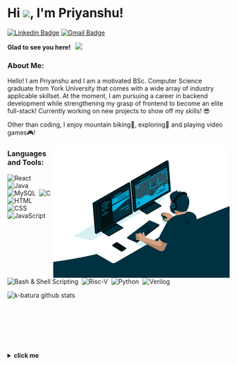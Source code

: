 # Hi <img src="https://media.giphy.com/media/hvRJCLFzcasrR4ia7z/giphy.gif" width="25px">, I'm Priyanshu!

[![Linkedin Badge](https://img.shields.io/badge/LinkedIn-0077B5?style=for-the-badge&logo=linkedin&logoColor=white)](https://www.linkedin.com/in/priyanshu-sanjay-patel/)
[![Gmail Badge](https://img.shields.io/badge/Gmail-D14836?style=for-the-badge&logo=gmail&logoColor=white)](mailto:priyanshu.sanjay.patel@gmail.com?subject=[GitHub-Feedback])



**Glad to see you here! &nbsp; ![](https://visitor-badge.glitch.me/badge?page_id=prisp09)**

### About Me:

Hello! I am Priyanshu and I am a motivated BSc. Computer Science graduate from York University that comes with a wide array of industry applicable skillset. At the moment, I am pursuing a career in backend development while strengthening my grasp of frontend to become an elite full-stack!
Currently working on new projects to show off my skills! 😎

Other than coding, I enjoy mountain biking🚵, exploring🌵 and playing video games🎮!

<img align="right" alt="GIF" src="./code.gif" width="400" />


### Languages and Tools:

![React](https://img.shields.io/badge/React-20232A?style=for-the-badge&logo=react&logoColor=61DAFB)&nbsp;
![Java](https://img.shields.io/badge/Java-ED8B00?style=for-the-badge&logo=OpenJDK&logoColor=white)&nbsp;
![MySQL](https://img.shields.io/badge/MySQL-3776AB?style=for-the-badge&logo=mysql&logoColor=white)&nbsp;
![C](https://img.shields.io/badge/C-00599C?style=for-the-badge&logo=c&logoColor=white)&nbsp;
![HTML](https://img.shields.io/badge/HTML-239120?style=for-the-badge&logo=html5&logoColor=white)&nbsp;
![CSS](https://img.shields.io/badge/CSS-239120?&style=for-the-badge&logo=css3&logoColor=white)&nbsp;
![JavaScript](https://img.shields.io/badge/JavaScript-323330?style=for-the-badge&logo=javascript&logoColor=F7DF1E)&nbsp;
![Bash & Shell Scripting](https://img.shields.io/badge/Shell_Script-121011?style=for-the-badge&logo=gnu-bash&logoColor=white)&nbsp;
![Risc-V](https://img.shields.io/badge/RISCV-3776AB?style=for-the-badge&logo=intel&logoColor=white&color=red)&nbsp;
![Python](https://img.shields.io/badge/Python-3776AB?style=for-the-badge&logo=python&logoColor=yellow&color=blue)&nbsp;
![Verilog](https://img.shields.io/badge/Verilog-3776AB?style=for-the-badge&logo=v&logoColor=white&color=purple)


<img align="left" src="https://github-readme-stats.vercel.app/api/top-langs/?username=prisp09&layout=compact" alt="k-batura github stats"/>


<br />
<br />
<br />
<br />
<br />
<br />
<br />
<br />

<details>
  <summary><b>click me</b></summary>
    
  <img align="left" src="./7veW.gif"/>

  ⬅️ The power I wish to obtain.
</details>
